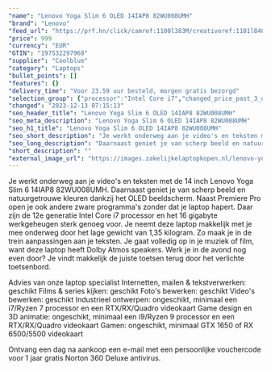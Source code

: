 ```yaml
---
"name": "Lenovo Yoga Slim 6 OLED 14IAP8 82WU008UMH"
"brand": "Lenovo"
"feed_url": "https://prf.hn/click/camref:1100l383M/creativeref:1101l84031/destination:https%3A%2F%2Fwww.coolblue.nl%2Fproduct%2F933465"
"price": 999
"currency": "EUR"
"GTIN": "197532297968"
"supplier": "Coolblue"
"category": "Laptops"
"bullet_points": []
"features": {}
"delivery_time": "Voor 23.59 uur besteld, morgen gratis bezorgd"
"selection_group": {"processor":"Intel Core i7","changed_price_past_3_days":false,"product_family":"Yoga"}
"changed": "2023-12-13 07:15:13"
"seo_header_title": "Lenovo Yoga Slim 6 OLED 14IAP8 82WU008UMH"
"seo_meta_description": "Lenovo Yoga Slim 6 OLED 14IAP8 82WU008UMH"
"seo_h1_title": "Lenovo Yoga Slim 6 OLED 14IAP8 82WU008UMH"
"seo_short_description": "Je werkt onderweg aan je video's en teksten met de 14 inch Lenovo Yoga Slim 6 14IAP8 82WU008UMH."
"seo_long_description": "Daarnaast geniet je van scherp beeld en natuurgetrouwe kleuren dankzij het OLED beeldscherm. Naast Premiere Pro open je ook andere zware programma's zonder dat je laptop hapert. Daar zijn de 12e generatie Intel Core i7 processor en het 16 gigabyte werkgeheugen sterk genoeg voor. Je neemt deze laptop makkelijk met je mee onderweg door het lage gewicht van 1,35 kilogram. Zo maak je in de trein aanpassingen aan je teksten. Je gaat volledig op in je muziek of film, want deze laptop heeft Dolby Atmos speakers. Werk je in de avond nog even door? Je vindt makkelijk de juiste toetsen terug door het verlichte toetsenbord. \r\n\r\nAdvies van onze laptop specialist\r\nInternetten, mailen & tekstverwerken: geschikt\r\nFilms & series kijken: geschikt\r\nFoto's bewerken: geschikt\r\nVideo's bewerken: geschikt\r\nIndustrieel ontwerpen: ongeschikt, minimaal een i7/Ryzen 7 processor en een RTX/RX/Quadro videokaart\r\nGame design en 3D animatie: ongeschikt, minimaal een i9/Ryzen 9 processor en een RTX/RX/Quadro videokaart\r\nGamen: ongeschikt, minimaal GTX 1650 of RX 6500/5500 videokaart\r\n \r\nOntvang een dag na aankoop een e-mail met een persoonlijke vouchercode voor 1 jaar gratis Norton 360 Deluxe antivirus."
"short_description": ""
"external_image_url": "https://images.zakelijkelaptopkopen.nl/lenovo-yoga-slim-6-oled-14iap8-82wu008umh.webp"
---
```


Je werkt onderweg aan je video's en teksten met de 14 inch Lenovo Yoga Slim 6 14IAP8 82WU008UMH. Daarnaast geniet je van scherp beeld en natuurgetrouwe kleuren dankzij het OLED beeldscherm. Naast Premiere Pro open je ook andere zware programma's zonder dat je laptop hapert. Daar zijn de 12e generatie Intel Core i7 processor en het 16 gigabyte werkgeheugen sterk genoeg voor. Je neemt deze laptop makkelijk met je mee onderweg door het lage gewicht van 1,35 kilogram. Zo maak je in de trein aanpassingen aan je teksten. Je gaat volledig op in je muziek of film, want deze laptop heeft Dolby Atmos speakers. Werk je in de avond nog even door? Je vindt makkelijk de juiste toetsen terug door het verlichte toetsenbord.

Advies van onze laptop specialist
Internetten, mailen & tekstverwerken: geschikt
Films & series kijken: geschikt
Foto's bewerken: geschikt
Video's bewerken: geschikt
Industrieel ontwerpen: ongeschikt, minimaal een i7/Ryzen 7 processor en een RTX/RX/Quadro videokaart
Game design en 3D animatie: ongeschikt, minimaal een i9/Ryzen 9 processor en een RTX/RX/Quadro videokaart
Gamen: ongeschikt, minimaal GTX 1650 of RX 6500/5500 videokaart
 
Ontvang een dag na aankoop een e-mail met een persoonlijke vouchercode voor 1 jaar gratis Norton 360 Deluxe antivirus.